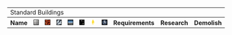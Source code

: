 <table>
    <tr><td colspan="12">Standard Buildings</td></tr>
    <tr>
    	<th>Name</td>
    	<th><img src="/assets/resources/metal.gif" alt="Metal" /></th>
    	<th><img src="/assets/resources/mineral.gif" alt="Mineral" /></th>
        <th><img src="/assets/resources/energy.gif" alt="Energy" /></th>
        <th><img src="/assets/resources/ground.gif" alt="Ground" /></th>
        <th><img src="/assets/resources/orbit.gif" alt="Orbit" /></th>
    	<th><img src="/assets/resources/worker.gif" alt="Worker" /></th>
    	<th><img src="/assets/resources/turns.gif" alt="Turns" /></th>
    	<th>Requirements</th>
    	<th>Research</th>
    	<th>Demolish</th>
    </tr>
</table>

</table>

